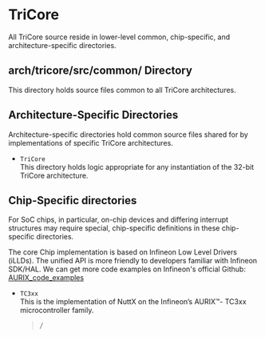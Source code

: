 # TriCore

All TriCore source reside in lower-level common, chip-specific, and
architecture-specific directories.

## arch/tricore/src/common/ Directory

This directory holds source files common to all TriCore architectures.

## Architecture-Specific Directories

Architecture-specific directories hold common source files shared for by
implementations of specific TriCore architectures.

  - `TriCore`  
    This directory holds logic appropriate for any instantiation of the
    32-bit TriCore architecture.

## Chip-Specific directories

For SoC chips, in particular, on-chip devices and differing interrupt
structures may require special, chip-specific definitions in these
chip-specific directories.

The core Chip implementation is based on Infineon Low Level Drivers
(iLLDs). The unified API is more friendly to developers familiar with
Infineon SDK/HAL. We can get more code examples on Infineon's official
Github:
[AURIX\_code\_examples](https://github.com/Infineon/AURIX_code_examples)

  - `TC3xx`  
    This is the implementation of NuttX on the Infineon’s AURIX™- TC3xx
    microcontroller family.
    
    > */*
